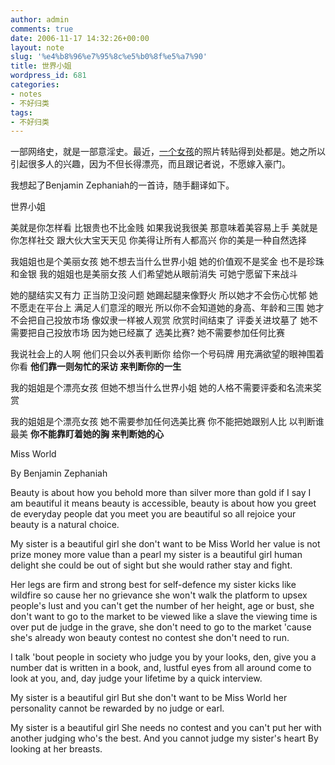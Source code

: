 ```yaml
---
author: admin
comments: true
date: 2006-11-17 14:32:26+00:00
layout: note
slug: '%e4%b8%96%e7%95%8c%e5%b0%8f%e5%a7%90'
title: 世界小姐
wordpress_id: 681
categories:
- notes
- 不好归类
tags:
- 不好归类
---
```


一部网络史，就是一部意淫史。最近，[一个女孩](http://club.7car.com.cn/topic/25/10641)的照片转贴得到处都是。她之所以引起很多人的兴趣，因为不但长得漂亮，而且跟记者说，不愿嫁入豪门。

我想起了Benjamin Zephaniah的一首诗，随手翻译如下。

世界小姐

美就是你怎样看
比银贵也不比金贱
如果我说我很美
那意味着美容易上手
美就是你怎样社交
跟大伙大宝天天见
你美得让所有人都高兴
你的美是一种自然选择

我姐姐也是个美丽女孩
她不想去当什么世界小姐
她的价值观不是奖金
也不是珍珠和金银
我的姐姐也是美丽女孩
人们希望她从眼前消失
可她宁愿留下来战斗

她的腿结实又有力
正当防卫没问题
她踢起腿来像野火
所以她才不会伤心忧郁
她不愿走在平台上
满足人们意淫的眼光
所以你不会知道她的身高、年龄和三围
她才不会把自己投放市场
像奴隶一样被人观赏
欣赏时间结束了
评委关进坟墓了
她不需要把自己投放市场
因为她已经赢了
选美比赛?
她不需要参加任何比赛

我说社会上的人啊
他们只会以外表判断你
给你一个号码牌
用充满欲望的眼神围着你看
**他们靠一则匆忙的采访
来判断你的一生**

我的姐姐是个漂亮女孩
但她不想当什么世界小姐
她的人格不需要评委和名流来奖赏

我的姐姐是个漂亮女孩
她不需要参加任何选美比赛
你不能把她跟别人比
以判断谁最美
**你不能靠盯着她的胸
来判断她的心**

Miss World  	

By Benjamin Zephaniah

Beauty is about how you behold
more than silver more than gold
if I say I am beautiful
it means beauty is accessible,
beauty is about how you greet
de everyday people dat you meet
you are beautiful so all rejoice
your beauty is a natural choice.

My sister is a beautiful girl
she don't want to be Miss World
her value is not prize money
more value than a pearl
my sister is a beautiful girl
human delight
she could be out of sight but she would rather stay and fight.

Her legs are firm and strong
best for self-defence
my sister kicks like wildfire
so cause her no grievance
she won't walk the platform
to upsex people's lust
and you can't get the number of her height, age or bust,
she don't want to go to the market
to be viewed like a slave
the viewing time is over
put de judge in the grave,
she don't need to go to the market
'cause she's already won
beauty contest no contest
she don't need to run.

I talk 'bout people in society who judge you by your looks, den,
give you a number dat is written in a book, and, lustful eyes
from all around come to look at you, and, day judge your lifetime
by a quick interview.

My sister is a beautiful girl
But she don't want to be Miss World
her personality cannot be rewarded by no judge or earl.

My sister is a beautiful girl
She needs no contest
and you can't put her with another judging who's the best.
And you cannot judge my sister's heart
By looking at her breasts. 
